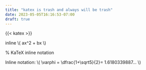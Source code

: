 ```yaml
---
title: "katex is trash and always will be trash"
date: 2023-05-05T16:16:53-07:00
draft: true
---
```


{{< katex >}}

inline \\( ax^2 + bx \\)

% KaTeX inline notation

Inline notation: \\( \varphi = \dfrac{1+\sqrt5}{2}= 1.6180339887… \\)
